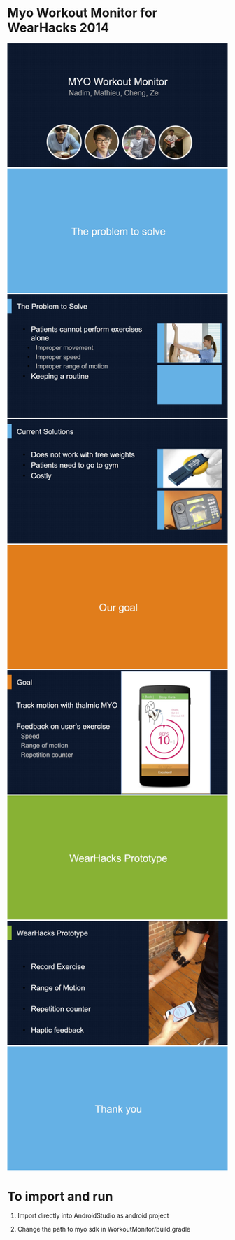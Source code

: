 Myo Workout Monitor for WearHacks 2014
=============

![slide 1](presentation_slides/MYO%20Workout%201.jpg)
![slide 2](presentation_slides/MYO%20Workout%202.jpg)
![slide 3](presentation_slides/MYO%20Workout%203.jpg)
![slide 4](presentation_slides/MYO%20Workout%204.jpg)
![slide 5](presentation_slides/MYO%20Workout%205.jpg)
![slide 6](presentation_slides/MYO%20Workout%206.jpg)
![slide 7](presentation_slides/MYO%20Workout%207.jpg)
![slide 8](presentation_slides/MYO%20Workout%208.jpg)
![slide 9](presentation_slides/MYO%20Workout%209.jpg)

To import and run
===
1) Import directly into AndroidStudio as android project

2) Change the path to myo sdk in WorkoutMonitor/build.gradle 
